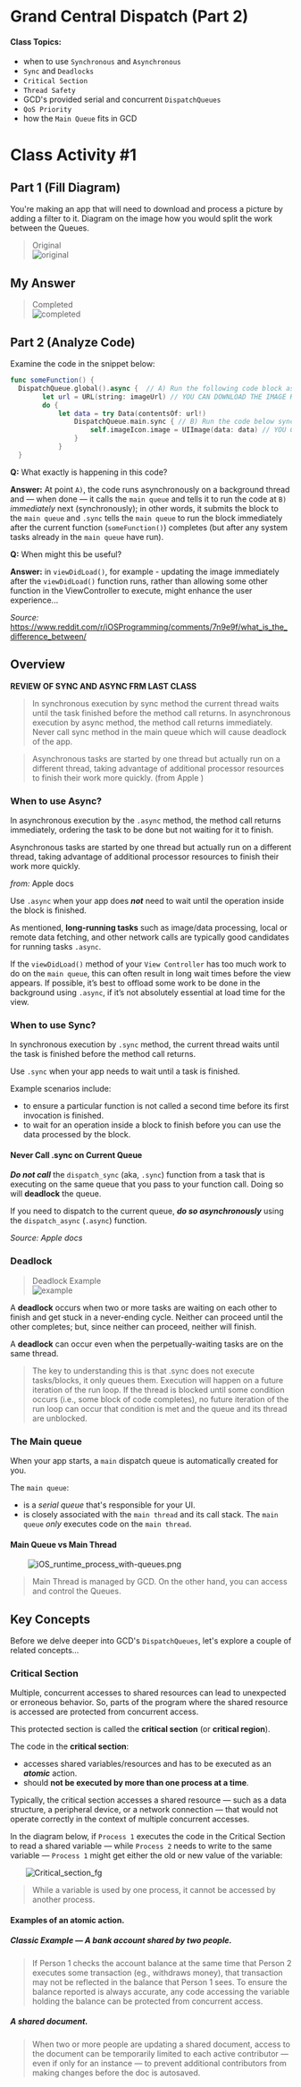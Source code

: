# Grand Central Dispatch (Part 2)

#### Class Topics:
* when to use `Synchronous` and `Asynchronous`
* `Sync` and `Deadlocks`
* `Critical Section`
* `Thread Safety`
* GCD's provided serial and concurrent `DispatchQueues`
* `QoS Priority`
* how the `Main Queue` fits in GCD

# Class Activity #1
## Part 1 (Fill Diagram)
You're making an app that will need to download and process a picture by adding a filter to it.
Diagram on the image how you would split the work between the Queues.

> Original<br>
![original](img/queues-diag.png)<br>

## My Answer
> Completed<br>
![completed](img/queues-diag-fix.png)<br>

## Part 2 (Analyze Code)
Examine the code in the snippet below:

```Swift  
func someFunction() {
  DispatchQueue.global().async {  // A) Run the following code block asynchronously on a non-UI thread
        let url = URL(string: imageUrl) // YOU CAN DOWNLOAD THE IMAGE HERE
        do {
            let data = try Data(contentsOf: url!)
                DispatchQueue.main.sync { // B) Run the code below synchronously on the main queue
                    self.imageIcon.image = UIImage(data: data) // YOU CAN APPLY FILTER HERE
                }
            }
  }
```

**Q:** What exactly is happening in this code?

**Answer:** At point `A)`, the code runs asynchronously on a background thread and &mdash; when done &mdash; it calls the `main queue` and tells it to run the code at `B)` *immediately* next (synchronously); in other words, it submits the block to the `main queue` and `.sync` tells the `main queue` to run the block immediately after the current function (`someFunction()`) completes (but after any system tasks already in the `main queue` have run).

**Q:** When might this be useful?

**Answer:** in `viewDidLoad()`, for example - updating the image immediately after the `viewDidLoad()` function runs, rather than allowing some other function in the ViewController to execute, might enhance the user experience...

*Source:* https://www.reddit.com/r/iOSProgramming/comments/7n9e9f/what_is_the_difference_between/

## Overview
**REVIEW OF SYNC AND ASYNC FRM LAST CLASS**
> In synchronous execution by sync method the current thread waits until the task finished before the method call returns. In asynchronous execution by async method, the method call returns immediately. Never call sync method in the main queue which will cause deadlock of the app. <br>

> Asynchronous tasks are started by one thread but actually run on a different thread, taking advantage of additional processor resources to finish their work more quickly. (from Apple ) <br>


### When to use Async?

In asynchronous execution by the `.async` method, the method call returns immediately, ordering the task to be done but not waiting for it to finish.

Asynchronous tasks are started by one thread but actually run on a different thread, taking advantage of additional processor resources to finish their work more quickly.

*from:* Apple docs

Use `.async` when your app does __*not*__ need to wait until the operation inside the block is finished.

As mentioned, **long-running tasks** such as image/data processing, local or remote data fetching, and other network calls are typically good candidates for running tasks `.async`.

If the `viewDidLoad()` method of your `View Controller` has too much work to do on the `main queue`, this can often result in long wait times before the view appears. If possible, it’s best to offload some work to be done in the background using `.async`, if it’s not absolutely essential at load time for the view.

### When to use Sync?

In synchronous execution by `.sync` method, the current thread waits until the task is finished before the method call returns.

Use `.sync` when your app needs to wait until a task is finished.

Example scenarios include:
- to ensure a particular function is not called a second time before its first invocation is finished.
- to wait for an operation inside a block to finish before you can use the data processed by the block.

#### Never Call .sync on Current Queue

__*Do not call*__ the `dispatch_sync` (aka, `.sync`) function from a task that is executing on the same queue that you pass to your function call. Doing so will **deadlock** the queue.

If you need to dispatch to the current queue, __*do so asynchronously*__ using the `dispatch_async` (`.async`) function.

*Source: Apple docs*

### Deadlock
> Deadlock Example<br>
![example](img/deadlock-example.png)

A **deadlock** occurs when two or more tasks are waiting on each other to finish and get stuck in a never-ending cycle. Neither can proceed until the other completes; but, since neither can proceed, neither will finish.

A **deadlock** can occur even when the perpetually-waiting tasks are on the same thread.

> The key to understanding this is that .sync does not execute tasks/blocks, it only queues them. Execution will happen on a future iteration of the run loop. If the thread is blocked until some condition occurs (i.e., some block of code completes), no future iteration of the run loop can occur that condition is met and the queue and its thread are unblocked.

### The Main queue

When your app starts, a `main` dispatch queue is automatically created for you.

The `main queue`:
- is a *serial queue* that's responsible for your UI.
- is closely associated with the `main thread` and its call stack. The `main queue` *only* executes code on the `main thread`.

#### Main Queue vs Main Thread
&nbsp;&nbsp;&nbsp;&nbsp;&nbsp;&nbsp;&nbsp; ![iOS_runtime_process_with-queues.png](img/runtime.png) </br>

> Main Thread is managed by GCD. On the other hand, you can access and control the Queues.

## Key Concepts

Before we delve deeper into GCD's `DispatchQueues`, let's explore a couple of related concepts...

### Critical Section

Multiple, concurrent accesses to shared resources can lead to unexpected or erroneous behavior. So, parts of the program where the shared resource is accessed are protected from concurrent access.

This protected section is called the **critical section** (or **critical region**).

The code in the **critical section**:
- accesses shared variables/resources and has to be executed as an __*atomic*__ action.
- should **not be executed by more than one process at a time**.

Typically, the critical section accesses a shared resource &mdash; such as a data structure, a peripheral device, or a network connection &mdash; that would not operate correctly in the context of multiple concurrent accesses.

In the diagram below, if `Process 1` executes the code in the Critical Section to read a shared variable &mdash; while `Process 2` needs to write to the same variable &mdash;  `Process 1` might get either the old or new value of the variable:

&nbsp;&nbsp;&nbsp;&nbsp;&nbsp;&nbsp; ![Critical_section_fg](img/Critical_section_fg.png)

> While a variable is used by one process, it cannot be accessed by another process.<br>

#### Examples of an atomic action.

##### Classic Example — A bank account shared by two people.
> If Person 1 checks the account balance at the same time that Person 2 executes some transaction (eg., withdraws money), that transaction may not be reflected in the balance that Person 1 sees.
To ensure the balance reported is always accurate, any code accessing the variable holding the balance can be protected from concurrent access.

##### A shared document.
> When two or more people are updating a shared document, access to the document can be temporarily limited to each active contributor — even if only for an instance — to prevent additional contributors from making changes before the doc is autosaved.

